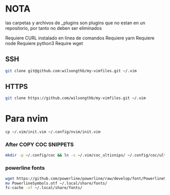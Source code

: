 # NOTA

las carpetas y archivos de _plugins son plugins que no estan en un
repositorio, por tanto no deben ser eliminados

Requiere CURL instalado en linea de comandos
Requiere yarn
Requiere node
Requiere python3
Require wget

## SSH
```bash
git clone git@github.com:wilsongthb/my-vimfiles.git ~/.vim
```

## HTTPS
```bash
git clone https://github.com/wilsongthb/my-vimfiles.git ~/.vim
```

# Para nvim
```
cp ~/.vim/init.vim ~/.config/nvim/init.vim
```

### After COPY COC SNIPPETS
```bash
mkdir -p ~/.config/coc && ln -s ~/.vim/coc_ultisnips/ ~/.config/coc/ultisnips
```

### powerline fonts
```bash
wget https://github.com/powerline/powerline/raw/develop/font/PowerlineSymbols.otf
mv PowerlineSymbols.otf ~/.local/share/fonts/
fc-cache -vf ~/.local/share/fonts/
```
